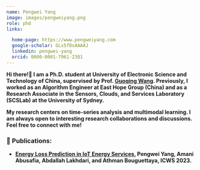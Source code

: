 ```yaml
---
name: Pengwei Yang
image: images/pengweiyang.png
role: phd
links:

  home-page: https://www.pengweiyang.com
  google-scholar: GLs5fDsAAAAJ
  linkedin: pengwei-yang
  orcid: 0000-0001-7961-2381
---
```


**Hi there!👋 I am a Ph.D. student at University of Electronic Science and Technology of China, supervised by Prof. [Guoqing Wang](https://faculty.uestc.edu.cn/wangguoqing2/zh_CN/index.htm). Previously, I worked as an Algorithm Engineer at East Hope Group (China) and as a Research Associate in the Sensors, Clouds, and Services Laboratory (SCSLab) at the University of Sydney.**
              
**My research centers on time-series analysis and multimodal learning. I am always open to interesting research collaborations and discussions. Feel free to connect with me!**

### 📝 Publications:
- **[Energy Loss Prediction in IoT Energy Services](https://ieeexplore.ieee.org/document/10248251), Pengwei Yang, Amani Abusafia, Abdallah Lakhdari, and Athman Bouguettaya, ICWS 2023.**
